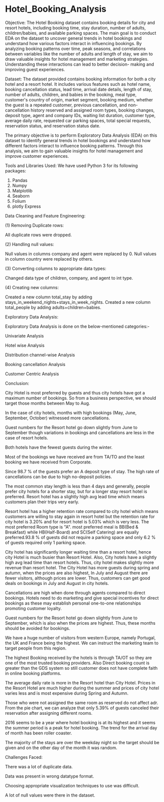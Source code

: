 # Hotel_Booking_Analysis
Objective:
The Hotel Booking dataset contains booking details for city and resort hotels, including
booking time, stay duration, number of adults, children/babies, and available parking
spaces. The main goal is to conduct EDA on the dataset to uncover general trends in hotel
bookings and understand how various factors interact in influencing bookings. By analyzing
booking patterns over time, peak seasons, and correlations between variables like the 
number of adults and length of stay, we aim to draw valuable insights for hotel management 
and marketing strategies. Understanding these interactions can lead to better decision-
making and improving guest experiences.

Dataset:
The dataset provided contains booking information for both a city hotel and a resort hotel.
It includes various features such as hotel name, booking cancellation status, lead time, arrival
date details, length of stay, number of adults, children, and babies in the booking, meal type, 
customer's country of origin, market segment, booking medium, whether the guest is a 
repeated customer, previous cancellation, and non-cancellation history reserved and 
assigned room types, booking changes, deposit type, agent and company IDs, waiting list 
duration, customer type, average daily rate, requested car parking spaces, total special 
requests, reservation status, and reservation status date.

The primary objective is to perform Exploratory Data Analysis (EDA) on this dataset to 
identify general trends in hotel bookings and understand how different factors interact to 
influence booking patterns. Through this analysis, we aim to gain valuable insights for 
hotel management and improve customer experiences.

Tools and Libraries Used:
We have used Python 3 for its following packages:

1. Pandas
2. Numpy
3. Matplotlib
4. Seaborn
5. Folium
6. plotly Express

Data Cleaning and Feature Engineering:

(1) Removing Duplicate rows:

All duplicate rows were dropped.

(2) Handling null values:

Null values in columns company and agent were replaced by 0.
Null values in column country were replaced by others.

(3) Converting columns to appropriate data types:

Changed data type of children, company, and agent to int type.

(4) Creating new columns:

Created a new column total_stay by adding stays_in_weekend_nights+stays_in_week_nights.
Created a new column total_people by adding adults+children+babies.

Exploratory Data Analysis:

Exploratory Data Analysis is done on the below-mentioned categories:-

Univariate Analysis

Hotel wise Analysis

Distribution channel-wise Analysis

Booking cancellation Analysis

Customer Centric Analysis

Conclusion:

City Hotel is most preferred by guests and thus city hotels have got a maximum number of bookings. So from a business perspective, we should target those months between May to Aug.

In the case of city hotels, months with high bookings (May, June, September, October) witnessed more cancellations.

Guest numbers for the Resort hotel go down slightly from June to September though variations in bookings and cancellations are less in the case of resort hotels.

Both hotels have the fewest guests during the winter.

Most of the bookings we have received are from TA/TO and the least booking we have received from Corporate.

Since 98.7 % of the guests prefer an A deposit type of stay. The high rate of cancellations can be due to high no-deposit policies.

The most common stay length is less than 4 days and generally, people prefer city hotels for a shorter stay, but for a longer stay resort hotel is preferred. Resort hotel has a slightly high avg lead time which means customers plan their trips very early.

Resort hotel has a higher retention rate compared to city hotel which means customers are willing to stay again in resort hotel but the retention rate for city hotel is 3.20% and for resort hotel is 5.03% which is very less. The most preferred Room type is "A". most preferred meal is BB(Bed & Breakfast) while HB(Half-Board) and SC(Self Catering) are equally preferred.93.8 % of guests did not require a parking space and only 6.2 % of guests required only 1 parking space.

City hotel has significantly longer waiting time than a resort hotel, hence city Hotel is much busier than Resort Hotel. Also, City hotels have a slightly high avg lead time than resort hotels. Thus, city hotel makes slightly more revenue than resort hotel. The City Hotel has more guests during spring and autumn, when the prices are also highest, In July and August there are fewer visitors, although prices are lower. Thus, customers can get good deals on bookings in July and August in city hotels.

Cancellations are high when done through agents compared to direct bookings. Hotels need to do marketing and give special incentives for direct bookings as these may establish personal one-to-one relationships promoting customer loyalty.

Guest numbers for the Resort hotel go down slightly from June to September, which is also when the prices are highest. Thus, these months should be avoided for bookings.

We have a huge number of visitors from western Europe, namely Portugal, the UK and France being the highest. We can instruct the marketing team to target people from this region.

The highest Booking received by the hotels is through TA/OT so they are one of the most trusted booking providers. Also Direct booking count is greater than the GDS system so still customer does not have complete faith in online booking platforms.

The average daily rate is more in the Resort hotel than City Hotel. Prices in the Resort Hotel are much higher during the summer and prices of city hotel varies less and is most expensive during Spring and Autumn.

Those who were not assigned the same room as reserved do not affect adr. From the pie chart, we can analyze that only 5.39% of guests canceled their reservation after assigning different rooms.

2016 seems to be a year where hotel booking is at its highest and it seems the summer period is a peak for hotel booking. The trend for the arrival day of month has been roller coaster.

The majority of the stays are over the weekday night so the target should be given and on the other day of the month it was random.

Challenges Faced:

There was a lot of duplicate data.

Data was present in wrong datatype format.

Choosing appropriate visualization techniques to use was difficult.

A lot of null values were there in the dataset.
